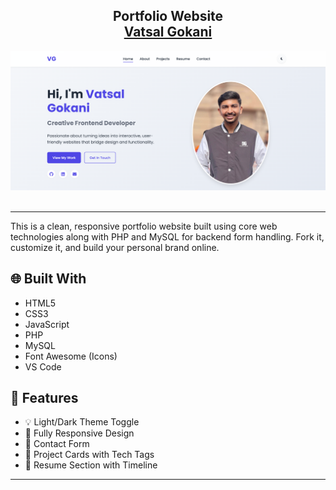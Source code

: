 <h2 align="center">
  Portfolio Website<br/>
  <a href="vatsalgokani.netlify.app" target="_blank">Vatsal Gokani</a>
</h2>

<div align="center">
  <img alt="Demo" src="/assets/images/site.png" />
</div>

<br/>


---


This is a clean, responsive portfolio website built using core web technologies along with PHP and MySQL for backend form handling. Fork it, customize it, and build your personal brand online.

## 🌐 Built With

- HTML5
- CSS3
- JavaScript
- PHP
- MySQL
- Font Awesome (Icons)
- VS Code

## 🎯 Features

- 💡 Light/Dark Theme Toggle  
- 📱 Fully Responsive Design  
- 💬 Contact Form  
- 🧩 Project Cards with Tech Tags  
- 📄 Resume Section with Timeline  

---
